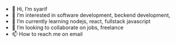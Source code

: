 - 👋 Hi, I’m syarif
- 👀 I’m interested in software development, beckend development,
- 🌱 I’m currently learning nodejs, react, fullstack javascript 
- 💞️ I’m looking to collaborate on jobs, freelance
- 📫 How to reach me on email

<!---
elSyarif/elSyarif is a ✨ special ✨ repository because its `README.md` (this file) appears on your GitHub profile.
You can click the Preview link to take a look at your changes.
--->
